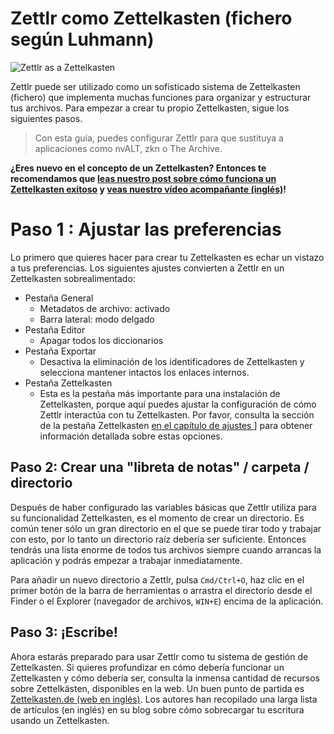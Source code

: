 # Zettlr como Zettelkasten (fichero según Luhmann)

![Zettlr as a Zettelkasten](../img/zettlr_zettelkasten.png)

Zettlr puede ser utilizado como un sofisticado sistema de Zettelkasten (fichero) que implementa muchas funciones para organizar y estructurar tus archivos. Para empezar a crear tu propio Zettelkasten, sigue los siguientes pasos.

> Con esta guía, puedes configurar Zettlr para que sustituya a aplicaciones como nvALT, zkn o The Archive.

**¿Eres nuevo en el concepto de un Zettelkasten? Entonces te recomendamos que [leas nuestro post sobre cómo funciona un Zettelkasten exitoso](https://www.zettlr.com/post/what-is-a-zettelkasten) y [veas nuestro vídeo acompañante (inglés)](https://youtu.be/c5Tst3-zcWI)!**

# Paso 1 : Ajustar las preferencias

Lo primero que quieres hacer para crear tu Zettelkasten es echar un vistazo a tus preferencias. Los siguientes ajustes convierten a Zettlr en un Zettelkasten sobrealimentado:

- Pestaña General
    - Metadatos de archivo: activado
    - Barra lateral: modo delgado
- Pestaña Editor
    - Apagar todos los diccionarios
- Pestaña Exportar
    - Desactiva la eliminación de los identificadores de Zettelkasten y selecciona mantener intactos los enlaces internos.
- Pestaña Zettelkasten
    - Esta es la pestaña más importante para una instalación de Zettelkasten, porque aquí puedes ajustar la configuración de cómo Zettlr interactúa con tu Zettelkasten. Por favor, consulta la sección de la pestaña Zettelkasten [en el capítulo de ajustes ](../reference/settings-es.md)] para obtener información detallada sobre estas opciones.

## Paso 2: Crear una "libreta de notas" / carpeta / directorio

Después de haber configurado las variables básicas que Zettlr utiliza para su funcionalidad Zettelkasten, es el momento de crear un directorio. Es común tener sólo un gran directorio en el que se puede tirar todo y trabajar con esto, por lo tanto un directorio raíz debería ser suficiente. Entonces tendrás una lista enorme de todos tus archivos siempre cuando arrancas la aplicación y podrás empezar a trabajar inmediatamente.

Para añadir un nuevo directorio a Zettlr, pulsa `Cmd/Ctrl+O`, haz clic en el primer botón de la barra de herramientas o arrastra el directorio desde el Finder o el Explorer (navegador de archivos, `WIN+E`) encima de la aplicación.

## Paso 3: ¡Escribe!

Ahora estarás preparado para usar Zettlr como tu sistema de gestión de Zettelkasten. Si quieres profundizar en cómo debería funcionar un Zettelkasten y cómo debería ser, consulta la inmensa cantidad de recursos sobre Zettelkästen, disponibles en la web. Un buen punto de partida es [Zettelkasten.de (web en inglés)](https://www.zettelkasten.de/). Los autores han recopilado una larga lista de artículos (en inglés) en su blog sobre cómo sobrecargar tu escritura usando un Zettelkasten.
